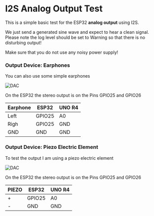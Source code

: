 # I2S Analog Output Test

This is a simple basic test for the ESP32 __analog output__ using I2S.

We just send a generated sine wave and expect to hear a clean signal.
Please note the log level should be set to Warning so that there is no disturbing output!

Make sure that you do not use any noisy power supply!

### Output Device: Earphones

You can also use some simple earphones

![DAC](https://pschatzmann.github.io/Resources/img/earphones.jpg)

On the ESP32 the stereo output is on the Pins GPIO25 and GPIO26

| Earphone|  ESP32           | UNO R4  |
| --------| -----------------|---------|
| Left    |  GPIO25          | A0      |
| Righ    |  GPIO25          | GND     |
| GND     |  GND             | GND     |


### Output Device: Piezo Electric Element

To test the output I am using a piezo electric element

![DAC](https://pschatzmann.github.io/Resources/img/piezo.jpeg)


On the ESP32 the stereo output is on the Pins GPIO25 and GPIO26

| PIEZO   |  ESP32           | UNO R4  |
| --------| -----------------|---------|
| +       |  GPIO25          | A0      |
| -       |  GND             | GND     |


